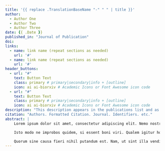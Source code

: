 ```yaml
---
title: '{{ replace .TranslationBaseName "-" " " | title }}'
author:
  - Author One
  - Author Two
  - Author Three
date: {{ .Date }}
published_in: "Journal of Publication"
doi: 
links:
  - name: link name (repeat sections as needed)
    url: '#'
  - name: link name (repeat sections as needed)
    url: '#'
header_buttons:
  - url: "#"
    text: Button Text
    class: primary # primary|secondary|info + [outline]
    icon: ai ai-biorxiv # Academic Icons or Font Awesome icon code
  - url: "#"
    text: Button Text
    class: primary # primary|secondary|info + [outline]
    icon: ai ai-biorxiv # Academic Icons or Font Awesome icon code
description: "This description appears in the publications list and as a callout in the publication page."
citation: "Authors. Formatted Citation. Journal. Identifiers. etc."
abstract: |
    Lorem ipsum dolor sit amet, consectetur adipiscing elit. Nemo nostrum istius generis asotos iucunde putat vivere. Septem autem illi non suo, sed populorum suffragio omnium nominati sunt. Falli igitur possumus. Praeteritis, inquit, gaudeo. _Dici enim nihil potest verius._ Duo Reges: constructio interrete. Indicant pueri, in quibus ut in speculis natura cernitur.

    Isto modo ne improbos quidem, si essent boni viri. Qualem igitur hominem natura inchoavit? `Sed ad rem redeamus;` Quodsi ipsam honestatem undique pertectam atque absolutam.

    Quorum sine causa fieri nihil putandum est. Nam, ut sint illa vendibiliora, haec uberiora certe sunt. Non quam nostram quidem, inquit Pomponius iocans; Quae cum dixisset paulumque institisset, Quid est? Ut necesse sit omnium rerum, quae natura vigeant, similem esse finem, non eundemnquam, faciam. **Quamquam te quidem video minime esse deterritum.** `Egone quaeris, inquit, quid sentiam?` Hic ego: Pomponius quidem, inquam, noster iocari videtur, et fortasse suo iure. **Cur deinde Metrodori liberos commendas?**
---
```


<!--
## Common icons

Font Awesome: https://fontawesome.com/icons
Academic Icons: http://jpswalsh.github.io/academicons/

github: fab fa-github
twitter: fab fa-twitter
rocket (app): fas fa-rocket
biorxiv: ai ai-biorxiv
arvix: ai ai-arxiv
doi: ai ai-doi
pubmed: ai ai-pubmed
generic paper: far fa-file-alt
generic project: fas fa-briefcase
-->

<!--
You can include extra content here as markdown.
It will render after Abstract and Links and before Citation.
-->